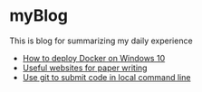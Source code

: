 # myBlog
This is blog for summarizing my daily experience

- [How to deploy Docker on Windows 10](https://github.com/crazysaltfish/myBlog/blob/master/Deploy-docker-on-win10.md) 
- [Useful websites for paper writing](https://github.com/crazysaltfish/myBlog/blob/master/Paper-writing.md)
- [Use git to submit code in local command line](https://github.com/crazysaltfish/myBlog/blob/master/Use-Git-to-submit.md)
